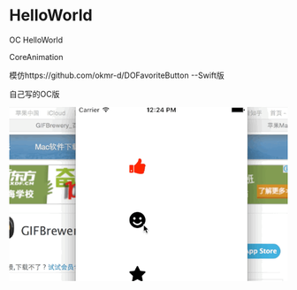 # HelloWorld
OC HelloWorld

CoreAnimation

模仿https://github.com/okmr-d/DOFavoriteButton  --Swift版

自己写的OC版

![image](https://github.com/Foreversgy/HelloWorld/raw/master/Animation.gif)
